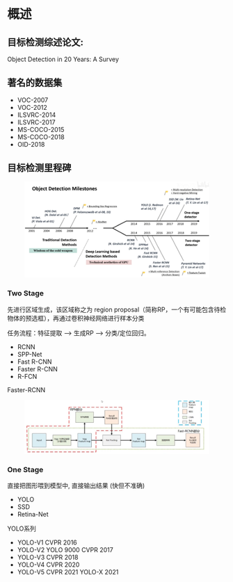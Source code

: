 # 概述

## 目标检测综述论文:&#x20;

Object Detection in 20 Years: A Survey

## 著名的数据集

* VOC-2007
* VOC-2012
* ILSVRC-2014
* ILSVRC-2017
* MS-COCO-2015
* MS-COCO-2018
* OID-2018

## 目标检测里程碑

<figure><img src="../.gitbook/assets/Milestones.png" alt=""><figcaption></figcaption></figure>



### Two Stage

先进行区域生成，该区域称之为 region proposal（简称RP，一个有可能包含待检物体的预选框），再通过卷积神经网络进行样本分类

任务流程：特征提取 --> 生成RP --> 分类/定位回归。

* RCNN
* SPP-Net
* Fast R-CNN
* Faster  R-CNN
* R-FCN



Faster-RCNN&#x20;

<figure><img src="../.gitbook/assets/image-20230911160747327.png" alt=""><figcaption></figcaption></figure>

### One Stage

直接把图形喂到模型中, 直接输出结果 (快但不准确)

* YOLO
* SSD
* Retina-Net



YOLO系列

* YOLO-V1 CVPR 2016
* YOLO-V2 YOLO 9000 CVPR 2017
* YOLO-V3 CVPR 2018
* YOLO-V4 CVPR 2020
* YOLO-V5 CVPR 2021  YOLO-X 2021

